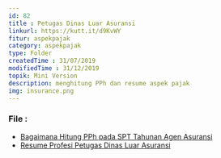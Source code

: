```yaml
---
id: 82
title : Petugas Dinas Luar Asuransi
linkurl: https://kutt.it/d9KvWY
fitur: aspekpajak
category: aspekpajak
type: Folder
createdTime : 31/07/2019
modifiedTime : 31/12/2019
topik: Mini Version
description: menghitung PPh dan resume aspek pajak
img: insurance.png
---
```

### File :
- [Bagaimana Hitung PPh pada SPT Tahunan Agen Asuransi](https://drive.google.com/file/d/1GMDakNuyzo-ZVhOqjW5cUGwkD6RtI2Ye/view?usp=sharing)
- [Resume Profesi Petugas Dinas Luar Asuransi](https://gumroad.com/l/iEmrn/pajakresources)
